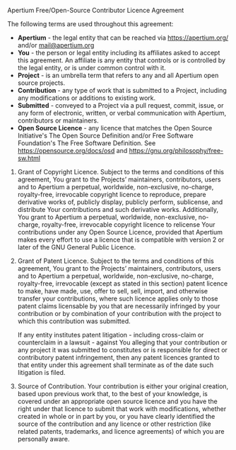 Apertium Free/Open-Source Contributor Licence Agreement

The following terms are used throughout this agreement:
- **Apertium** - the legal entity that can be reached via https://apertium.org/ and/or mail@apertium.org
- **You** - the person or legal entity including its affiliates asked to accept this agreement. An affiliate is any entity that controls or is controlled by the legal entity, or is under common control with it.
- **Project** - is an umbrella term that refers to any and all Apertium open source projects.
- **Contribution** - any type of work that is submitted to a Project, including any modifications or additions to existing work.
- **Submitted** - conveyed to a Project via a pull request, commit, issue, or any form of electronic, written, or verbal communication with Apertium, contributors or maintainers.
- **Open Source Licence** - any licence that matches the Open Source Initiative's The Open Source Definition and/or Free Software Foundation's The Free Software Definition. See https://opensource.org/docs/osd and https://gnu.org/philosophy/free-sw.html

1. Grant of Copyright Licence.
    Subject to the terms and conditions of this agreement, You grant to the Projects’ maintainers, contributors, users and to Apertium a perpetual, worldwide, non-exclusive, no-charge, royalty-free, irrevocable copyright licence to reproduce, prepare derivative works of, publicly display, publicly perform, sublicense, and distribute Your contributions and such derivative works. Additionally, You grant to Apertium a perpetual, worldwide, non-exclusive, no-charge, royalty-free, irrevocable copyright licence to relicense Your contributions under any Open Source Licence, provided that Apertium makes every effort to use a licence that is compatible with version 2 or later of the GNU General Public Licence.

2. Grant of Patent Licence.
    Subject to the terms and conditions of this agreement, You grant to the Projects’ maintainers, contributors, users and to Apertium a perpetual, worldwide, non-exclusive, no-charge, royalty-free, irrevocable (except as stated in this section) patent licence to make, have made, use, offer to sell, sell, import, and otherwise transfer your contributions, where such licence applies only to those patent claims licensable by you that are necessarily infringed by your contribution or by combination of your contribution with the project to which this contribution was submitted.

    If any entity institutes patent litigation - including cross-claim or counterclaim in a lawsuit - against You alleging that your contribution or any project it was submitted to constitutes or is responsible for direct or contributory patent infringement, then any patent licences granted to that entity under this agreement shall terminate as of the date such litigation is filed.

3. Source of Contribution.
    Your contribution is either your original creation, based upon previous work that, to the best of your knowledge, is covered under an appropriate open source licence and you have the right under that licence to submit that work with modifications, whether created in whole or in part by you, or you have clearly identified the source of the contribution and any licence or other restriction (like related patents, trademarks, and licence agreements) of which you are personally aware.
